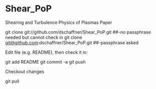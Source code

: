 Shear_PoP
=========

Shearing and Turbulence Physics of Plasmas Paper

git clone git://github.com/dschaffner/Shear_PoP.git ##-no passphrase needed but cannot check in
git clone git@github.com:dschaffner/Shear_PoP.git ##-passphrase asked

Edit file (e.g. README), then check it in:

git add README
git commit -a
git push

Checkout changes

git pull

